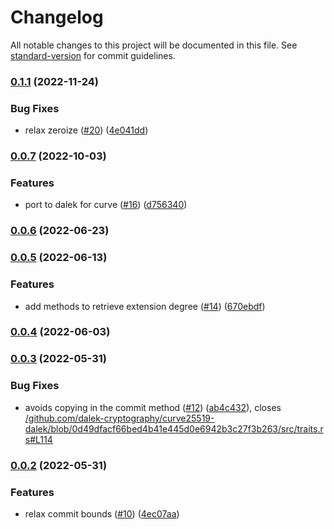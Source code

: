 # Changelog

All notable changes to this project will be documented in this file. See [standard-version](https://github.com/conventional-changelog/standard-version) for commit guidelines.

### [0.1.1](https://github.com/tari-project/bulletproofs-plus/compare/v0.1.0...v0.1.1) (2022-11-24)


### Bug Fixes

* relax zeroize ([#20](https://github.com/tari-project/bulletproofs-plus/issues/20)) ([4e041dd](https://github.com/tari-project/bulletproofs-plus/commit/4e041dd6a34e87f2c197aa4f7e02c99e2806d8a6))

### [0.0.7](https://github.com/tari-project/bulletproofs-plus/compare/v0.0.6...v0.0.7) (2022-10-03)


### Features

* port to dalek for curve ([#16](https://github.com/tari-project/bulletproofs-plus/issues/16)) ([d756340](https://github.com/tari-project/bulletproofs-plus/commit/d7563404ca7bc6b47f2c5122a6c84667fe7daf05))

### [0.0.6](https://github.com/tari-project/bulletproofs-plus/compare/v0.0.5...v0.0.6) (2022-06-23)

### [0.0.5](https://github.com/tari-project/bulletproofs-plus/compare/v0.0.4...v0.0.5) (2022-06-13)


### Features

* add methods to retrieve extension degree ([#14](https://github.com/tari-project/bulletproofs-plus/issues/14)) ([670ebdf](https://github.com/tari-project/bulletproofs-plus/commit/670ebdf70ce2141ab90fc5a22ffb8fd98fe9f148))

### [0.0.4](https://github.com/tari-project/bulletproofs-plus/compare/v0.0.3...v0.0.4) (2022-06-03)

### [0.0.3](https://github.com/tari-project/bulletproofs-plus/compare/v0.0.2...v0.0.3) (2022-05-31)


### Bug Fixes

* avoids copying in the commit method ([#12](https://github.com/tari-project/bulletproofs-plus/issues/12)) ([ab4c432](https://github.com/tari-project/bulletproofs-plus/commit/ab4c4324e949822a741249360d97bec4a5684a59)), closes [/github.com/dalek-cryptography/curve25519-dalek/blob/0d49dfacf66bed4b41e445d0e6942b3c27f3b263/src/traits.rs#L114](https://github.com/tari-project//github.com/dalek-cryptography/curve25519-dalek/blob/0d49dfacf66bed4b41e445d0e6942b3c27f3b263/src/traits.rs/issues/L114)

### [0.0.2](https://github.com/tari-project/bulletproofs-plus/compare/v0.0.1...v0.0.2) (2022-05-31)


### Features

* relax commit bounds ([#10](https://github.com/tari-project/bulletproofs-plus/issues/10)) ([4ec07aa](https://github.com/tari-project/bulletproofs-plus/commit/4ec07aa89f5ef6388607e8407e9251225bf8cae3))

